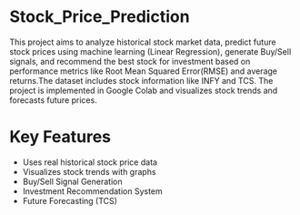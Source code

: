 # Stock_Price_Prediction
This project aims to analyze historical stock market data, predict future stock prices using machine learning (Linear Regression), generate Buy/Sell signals, and recommend the best stock for investment based on performance metrics like Root Mean Squared Error(RMSE) and average returns.The dataset includes stock information like INFY and TCS. The project is implemented in Google Colab and visualizes stock trends and forecasts future prices.
# Key Features
- Uses real historical stock price data
- Visualizes stock trends with graphs
- Buy/Sell Signal Generation
- Investment Recommendation System
- Future Forecasting (TCS)
